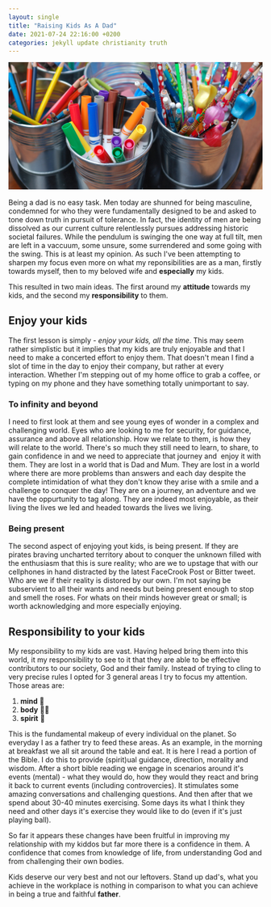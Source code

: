 ```yaml
---
layout: single
title: "Raising Kids As A Dad"
date: 2021-07-24 22:16:00 +0200
categories: jekyll update christianity truth
---
```


![Raising Kids](/images/raisingkids.jpg)

Being a dad is no easy task. Men today are shunned for being masculine, condemned for who they were fundamentally designed to be and asked to tone down truth in pursuit of tolerance. In fact, the identity of men are being dissolved as our current culture relentlessly pursues addressing historic societal failures. While the pendulum is swinging the one way at full tilt, men are left in a vaccuum, some unsure, some surrendered and some going with the swing. This is at least my opinion. As such I've been attempting to sharpen my focus even more on what my reponsibilities are as a man, firstly towards myself, then to my beloved wife and **especially** my kids.

This resulted in two main ideas. The first around my **attitude** towards my kids, and the second my **responsibility** to them.

## Enjoy your kids

The first lesson is simply - _enjoy your kids, all the time_. This may seem rather simplistic but it implies that my kids are truly enjoyable and that I need to make a concerted effort to enjoy them. That doesn't mean I find a slot of time in the day to enjoy their company, but rather at every interaction. Whether I'm stepping out of my home office to grab a coffee, or typing on my phone and they have something totally unimportant to say.

### To infinity and beyond

I need to first look at them and see young eyes of wonder in a complex and challenging world. Eyes who are looking to me for security, for guidance, assurance and above all relationship. How we relate to them, is how they will relate to the world. There's so much they still need to learn, to share, to gain confidence in and we need to appreciate that journey and  enjoy it with them. They are lost in a world that is Dad and Mum. They are lost in a world where there are more problems than answers and each day despite the complete intimidation of what they don't know they arise with a smile and a challenge to conquer the day! They are on a journey, an adventure and we have the oppurtunity to tag along. They are indeed most enjoyable, as their living the lives we led and headed towards the lives we living.

### Being present

The second aspect of enjoying yout kids, is being present. If they are pirates braving uncharted territory about to conquer the unknown filled with the enthusiasm that this is sure reality; who are we to upstage that with our cellphones in hand distracted by the latest FaceCrook Post or Bitter tweet. Who are we if their reality is distored by our own. I'm not saying be subservient to all their wants and needs but being present enough to stop and smell the roses. For whats on their minds however great or small; is worth acknowledging and more especially enjoying.

## Responsibility to your kids

My responsibility to my kids are vast. Having helped bring them into this world, it my responsibility to see to it that they are able to be effective contributors to our society, God and their family. Instead of trying to cling to very precise rules I opted for 3 general areas I try to focus my attention. Those areas are:

1. **mind** 🧠
2. **body** 🧘‍♂️
3. **spirit** 📖

This is the fundamental makeup of every individual on the planet. So everyday I as a father try to feed these areas. As an example, in the morning at breakfast we all sit around the table and eat. It is here I read a portion of the Bible. I do this to provide (spirit)ual guidance, direction, morality and wisdom. After a short bible reading we engage in scenarios around it's events (mental) - what they would do, how they would they react and bring it back to current events (including controvercies). It stimulates some amazing conversations and challenging questions. And then after that we spend about 30-40 minutes exercising. Some days its what I think they need and other days it's exercise they would like to do (even if it's just playing ball).

So far it appears these changes have been fruitful in improving my relationship with my kiddos but far more there is a confidence in them. A confidence that comes from knowledge of life, from understanding God and from challenging their own bodies.

Kids deserve our very best and not our leftovers. Stand up dad's, what you achieve in the workplace is nothing in comparison to what you can achieve in being a true and faithful **father**.
